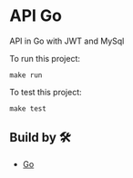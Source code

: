 # API Go

API in Go with JWT and MySql

To run this project:
```
make run
``` 

To test this project:
```
make test
``` 

## Build by 🛠️

* [Go](https://go.dev/)
